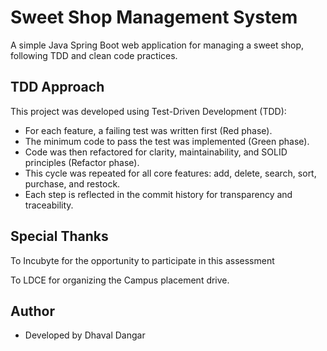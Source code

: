 # Sweet Shop Management System

A simple Java Spring Boot web application for managing a sweet shop, following TDD and clean code practices.

## TDD Approach
This project was developed using Test-Driven Development (TDD):
- For each feature, a failing test was written first (Red phase).
- The minimum code to pass the test was implemented (Green phase).
- Code was then refactored for clarity, maintainability, and SOLID principles (Refactor phase).
- This cycle was repeated for all core features: add, delete, search, sort, purchase, and restock.
- Each step is reflected in the commit history for transparency and traceability.


## Special Thanks
To Incubyte for the opportunity to participate in this assessment 

To LDCE for organizing the Campus placement drive.


## Author
- Developed by Dhaval Dangar